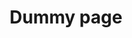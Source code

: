 ---
permalink: /dummy-page/
title: "Dummy page"
excerpt: "This is dummy page"
author_profile: true
---